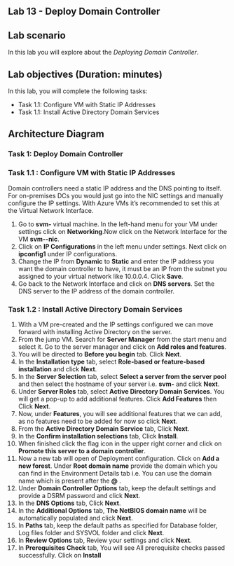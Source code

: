 ## Lab 13 - Deploy Domain Controller 

## Lab scenario
In this lab you will explore about the *Deploying Domain Controller*.

## Lab objectives (Duration: minutes)

In this lab, you will complete the following tasks:
- Task 1.1: Configure VM with Static IP Addresses
- Task 1.1: Install Active Directory Domain Services

## Architecture Diagram

### Task 1: Deploy Domain Controller 

### Task 1.1 : Configure VM with Static IP Addresses

Domain controllers need a static IP address and the DNS pointing to itself. For on-premises DCs you would just go into the NIC settings and manually configure the IP settings. With Azure VMs it’s recommended to set this at the Virtual Network Interface.

1. Go to **svm-<inject key="DeploymentID" enableCopy="false" /></inject>** virtual machine. In the left-hand menu for your VM under settings click on **Networking**.Now click on the Network Interface for the VM **svm-<inject key="DeploymentID" enableCopy="false" /></inject>-nic**.
2. Click on **IP Configurations** in the left menu under settings. Next click on **ipconfig1** under IP configurations.
3. Change the IP from **Dynamic** to **Static** and enter the IP address you want the domain controller to have, it must be an IP from the subnet you assigned to your virtual network like 10.0.0.4. Click **Save**.
4. Go back to the Network Interface and click on **DNS servers**. Set the DNS server to the IP address of the domain controller.

### Task 1.2 : Install Active Directory Domain Services

1. With a VM pre-created and the IP settings configured we can move forward with installing Active Directory on the server.
2. From the jump VM. Search for **Server Manager** from the start menu and select it. Go to the server manager and click on **Add roles and features**.
3. You will be directed to **Before you begin** tab. Click **Next**.
4. In the **Installation type** tab, select **Role-based or feature-based installation** and click **Next**.
5. In the **Server Selection** tab, select **Select a server from the server pool** and then select the hostname of your server i.e. **svm-<inject key="DeploymentID" enableCopy="false" /></inject>** and click **Next**.
6. Under **Server Roles** tab, select **Active Directory Domain Services**. You will get a pop-up to add additional features. Click **Add Features** then Click **Next**.
7. Now, under **Features**, you will see additional features that we can add, as no features need to be added for now so click **Next**.
8. From the **Active Directory Domain Service** tab, Click **Next**.
9. In the **Confirm installation selections** tab, Click **Install**.
10. When finished click the flag icon in the upper right corner and click on **Promote this server to a domain controller**.
11. Now a new tab will open of Deployment configuration. Click on **Add a new forest**. Under **Root domain name** provide the domain which you can find in the Environment Details tab i.e. You can use the domain name which is present after the **@** <inject key="AzureAdUserEmail"></inject>.
12. Under **Domain Controller Options** tab, keep the default settings and provide a DSRM password and click **Next**.
13. In the **DNS Options** tab, Click **Next**.
14. In the **Additional Options** tab, **The NetBIOS domain name** will be automatically populated and click **Next**.
15. In **Paths** tab, keep the default paths as specified for Database folder, Log files folder and SYSVOL folder and click **Next**.
16. In **Review Options** tab, Review your settings and click **Next**.
17. In **Prerequisites Check** tab, You will see All prerequisite checks passed successfully. Click on **Install**



